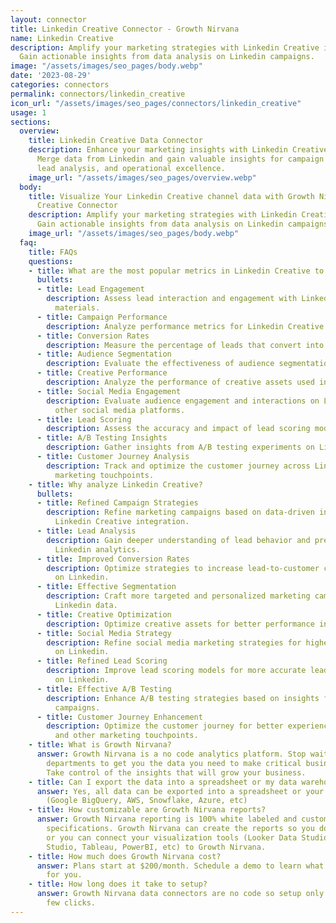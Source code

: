 ```yaml
---
layout: connector
title: Linkedin Creative Connector - Growth Nirvana
name: Linkedin Creative
description: Amplify your marketing strategies with Linkedin Creative integration.
  Gain actionable insights from data analysis on Linkedin campaigns.
image: "/assets/images/seo_pages/body.webp"
date: '2023-08-29'
categories: connectors
permalink: connectors/linkedin_creative
icon_url: "/assets/images/seo_pages/connectors/linkedin_creative"
usage: 1
sections:
  overview:
    title: Linkedin Creative Data Connector
    description: Enhance your marketing insights with Linkedin Creative integration.
      Merge data from Linkedin and gain valuable insights for campaign strategies,
      lead analysis, and operational excellence.
    image_url: "/assets/images/seo_pages/overview.webp"
  body:
    title: Visualize Your Linkedin Creative channel data with Growth Nirvana's Linkedin
      Creative Connector
    description: Amplify your marketing strategies with Linkedin Creative integration.
      Gain actionable insights from data analysis on Linkedin campaigns.
    image_url: "/assets/images/seo_pages/body.webp"
  faq:
    title: FAQs
    questions:
    - title: What are the most popular metrics in Linkedin Creative to analyze?
      bullets:
      - title: Lead Engagement
        description: Assess lead interaction and engagement with Linkedin Creative
          materials.
      - title: Campaign Performance
        description: Analyze performance metrics for Linkedin Creative campaigns.
      - title: Conversion Rates
        description: Measure the percentage of leads that convert into customers.
      - title: Audience Segmentation
        description: Evaluate the effectiveness of audience segmentation strategies.
      - title: Creative Performance
        description: Analyze the performance of creative assets used in Linkedin campaigns.
      - title: Social Media Engagement
        description: Evaluate audience engagement and interactions on Linkedin and
          other social media platforms.
      - title: Lead Scoring
        description: Assess the accuracy and impact of lead scoring models.
      - title: A/B Testing Insights
        description: Gather insights from A/B testing experiments on Linkedin campaigns.
      - title: Customer Journey Analysis
        description: Track and optimize the customer journey across Linkedin and other
          marketing touchpoints.
    - title: Why analyze Linkedin Creative?
      bullets:
      - title: Refined Campaign Strategies
        description: Refine marketing campaigns based on data-driven insights from
          Linkedin Creative integration.
      - title: Lead Analysis
        description: Gain deeper understanding of lead behavior and preferences through
          Linkedin analytics.
      - title: Improved Conversion Rates
        description: Optimize strategies to increase lead-to-customer conversion rates
          on Linkedin.
      - title: Effective Segmentation
        description: Craft more targeted and personalized marketing campaigns with
          Linkedin data.
      - title: Creative Optimization
        description: Optimize creative assets for better performance in Linkedin campaigns.
      - title: Social Media Strategy
        description: Refine social media marketing strategies for higher engagement
          on Linkedin.
      - title: Refined Lead Scoring
        description: Improve lead scoring models for more accurate lead prioritization
          on Linkedin.
      - title: Effective A/B Testing
        description: Enhance A/B testing strategies based on insights from Linkedin
          campaigns.
      - title: Customer Journey Enhancement
        description: Optimize the customer journey for better experiences on Linkedin
          and other marketing touchpoints.
    - title: What is Growth Nirvana?
      answer: Growth Nirvana is a no code analytics platform. Stop waiting for other
        departments to get you the data you need to make critical business decisions.
        Take control of the insights that will grow your business.
    - title: Can I export the data into a spreadsheet or my data warehouse?
      answer: Yes, all data can be exported into a spreadsheet or your data warehouse
        (Google BigQuery, AWS, Snowflake, Azure, etc)
    - title: How customizable are Growth Nirvana reports?
      answer: Growth Nirvana reporting is 100% white labeled and customized to your
        specifications. Growth Nirvana can create the reports so you don’t have to
        or you can connect your visualization tools (Looker Data Studio/Google Data
        Studio, Tableau, PowerBI, etc) to Growth Nirvana.
    - title: How much does Growth Nirvana cost?
      answer: Plans start at $200/month. Schedule a demo to learn what plan is best
        for you.
    - title: How long does it take to setup?
      answer: Growth Nirvana data connectors are no code so setup only requires a
        few clicks.
---
```

